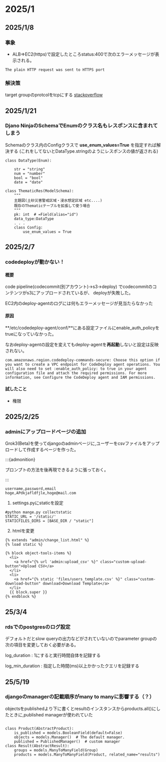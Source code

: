 # 2025/1
## 2025/1/8
### 事象
* ALB⇒EC2(https)で設定したところstatus:400で次のエラーメッセージが表示される。
  
```
The plain HTTP request was sent to HTTPS port
```


### 解決策
target groupのprotcolをtcpにする
[stackoverflow](https://repost.aws/ja/questions/QUE1lcuADCTk-NSezKcHfGyQ/how-can-i-resolve-400-bad-request-the-plain-http-request-was-sent-to-https-port-issue-on-nginx-server
)



## 2025/1/21
### Djano NinjaのSchemaでEnumのクラス名もレスポンスに含まれてしまう
Schemaのクラス内のConfigクラスで **use_enum_values=True** を指定すれば解決する
(これをしてないとDataType.stringのようにレスポンスの値が返される)


```
class DataType(Enum):

    str = "string"
    num = "number"
    bool = "bool"
    date = "date"

class ThematicRes(ModelSchema):
    """
    主題図(土砂災害警戒区域・浸水想定区域 etc....)
    既存のThematicテーブルを拡張して使う場合
    """
    pk: int  # =Field(alias="id")
    data_type:DataType
    . . .
    class Config:
        use_enum_values = True

```



## 2025/2/7
### codedeployが動かない！
#### 概要
code pipeline(codecommit(別アカウント)→s3→deploy)
でcodecommitのコンテンツがs3にアップロードされているが、
deployが失敗した。

EC2内のdeploy-agentのログには何もエラーメッセージが見当たらなかった

#### 原因
**/etc/codedeploy-agent/conf/**にある設定ファイルにenable_auth_policyをtrueになっていなかった。

なおdeploy-agentの設定を変えてもdeploy-agentを**再起動**しないと設定は反映されない。


```
com.amazonaws.region.codedeploy-commands-secure: Choose this option if you want to create a VPC endpoint for CodeDeploy agent operations. You will also need to set :enable_auth_policy: to true in your agent configuration file and attach the required permissions. For more information, see Configure the CodeDeploy agent and IAM permissions.

```

#### 試したこと

* 権限




## 2025/2/25

### adminにアップロードページの追加

Grok3(Beta)を使ってdjangoのadminページに,ユーザーをcsvファイルをアップロードして作成するページを作った。

:::{admonition}

プロンプトの方法を後再現できるように張っておく。

:::


```
username,password,email
hoge,APdkjafldfjle,hoge@mail.com
```


1. settings.pyにstaticを設定

```
#python mange.py collectstatic
STATIC_URL = '/static/'
STATICFILES_DIRS = [BASE_DIR / "static"]
```

2. htmlを変更
```
{% extends "admin/change_list.html" %}
{% load static %}

{% block object-tools-items %}
  <li>
    <a href="{% url 'admin:upload_csv' %}" class="custom-upload-button">Upload CSV</a>
  </li>
  <li>
    <a href="{% static 'files/users_template.csv' %}" class="custom-download-button" download>Download Template</a>
  </li>
  {{ block.super }}
{% endblock %}
```


## 25/3/4

### rdsでのpostgresのログ設定
デフォルトだとslow queryの出力などがされていないのでparameter groupの次の項目を変更しておく必要がある。

log_duration
: 1にすると実行時間自体を記録する

log_min_duration
: 指定した時間(ms)以上かかったクエリを記録する

## 25/5/19
### djangoのmanagerの記載順序がmany to manyに影響する（？）
objectsをpublishedより下に書くとresultのインスタンスからproducts.all()にしたときに,published managerが使われていた

```

class Product(AbstractProduct):
    is_published = models.BooleanField(default=False)
    objects = models.Manager()  # The default manager.
    published = PublishedManager()  # custom manager
class Result(AbstractResult):
    groups = models.ManyToManyField(Group)
    products = models.ManyToManyField(Product, related_name="results")
```
